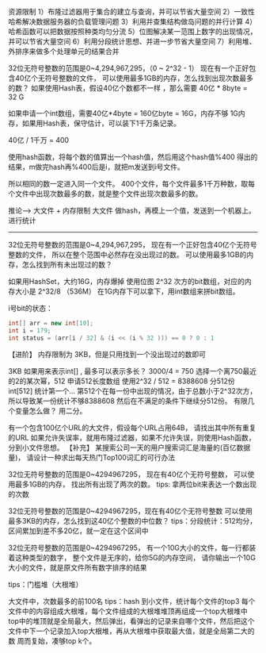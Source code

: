资源限制
1）布隆过滤器用于集合的建立与查询，并可以节省大量空间
2）一致性哈希解决数据服务器的负载管理问题
3）利用并查集结构做岛问题的并行计算
4）哈希函数可以把数据按照种类均匀分流
5）位图解决某一范围上数字的出现情况，并可以节省大量空间
6）利用分段统计思想、并进一步节省大量空间
7）利用堆、外排序来做多个处理单元的结果合并

32位无符号整数的范围是0~4,294,967,295，（0 ~ 2^32 - 1）
现在有一个正好包含40亿个无符号整数的文件，
可以使用最多1GB的内存，怎么找到出现次数最多的数？
如果使用Hash表，假设40亿个数都不一样 ，那么需要 40亿 * 8byte = 32 G

如果申请一个int数组，需要40亿*4byte = 160亿byte = 16G，内存不够
1G内存，如果用Hash表，保守估计，可以装下1千万条记录。

40亿 / 1千万 = 400

使用hash函数，将每个数的值算出一个hash值，然后用这个hash值%400 得出的结果，m做完hash再%400后是i，就把m发送到i号文件。

所以相同的数一定进入同一个文件。 400个文件，每个文件最多1千万种数，取每个文件中出现次数最多的数，就是整个文件出现次数最多的数。

推论--> 大文件 + 内存限制
大文件 做hash，再模上一个值，发送到一个机器上。进行统计

---

32位无符号整数的范围是0~4,294,967,295，
现在有一个正好包含40亿个无符号整数的文件，
所以在整个范围中必然存在没出现过的数。
可以使用最多1GB的内存，怎么找到所有未出现过的数？

如果用HashSet，大约16G，内存爆掉
使用位图
2^32 次方的bit数组，对应的内存大小是 2^32/8 （536M）  在1G内存下可以拿下，用int数组来拼bit数组。

i号bit的状态：

```java
int[] arr = new int[10];
int i = 179;
int status = (arr[i / 32] & (i << (i % 32 ))) == 0 ? 0 : 1
```



【进阶】
内存限制为 3KB，但是只用找到一个没出现过的数即可

3KB 如果用来表示int[] , 最多可以表示多长？ 
3000/4 = 750
选择一个离750最近的2的某次幂，512
申请512长度数组
使用2^32 / 512 = 8388608
分512份
int[512] 统计第一个... 第512个在每一份中出现的情况，由于总数小于2^32次方，所以导致某一份统计不够8388608
然后在不满足的条件下继续分512份。
有限几个变量怎么做？
用二分。


有一个包含100亿个URL的大文件，假设每个URL占用64B，
请找出其中所有重复的URL
如果允许失误率，就用布隆过滤器，如果不允许失误，则使用Hash函数，分到小文件思想。
【补充】
某搜索公司一天的用户搜索词汇是海量的(百亿数据量)，
请设计一种求出每天热门Top100词汇的可行办法

32位无符号整数的范围是0~4294967295，
现在有40亿个无符号整数，
可以使用最多1GB的内存，
找出所有出现了两次的数。
tips: 拿两位bit来表达一个数出现的次数

32位无符号整数的范围是0~4294967295，现在有40亿个无符号整数
可以使用最多3KB的内存，怎么找到这40亿个整数的中位数？
tips：分段统计：512均分，区间累加到差不多20亿，就一定在这个区间中

32位无符号整数的范围是0~4294967295，
有一个10G大小的文件，每一行都装着这种类型的数字，
整个文件是无序的，给你5G的内存空间，
请你输出一个10G大小的文件，就是原文件所有数字排序的结果

tips：门槛堆（大根堆）


大文件中，次数最多的前100名
tips：hash 到小文件，统计每个文件的top3
每个文件中的内容组成大根堆，每个文件组成的大根堆堆顶再组成一个top大根堆中
top中的堆顶就是全局最大，然后弹出，看弹出的记录来自哪个文件，然后把这个文件中下一个记录加入top大根堆，再从大根堆中获取最大值，就是全局第二大的数
周而复始，凑够top k个。

